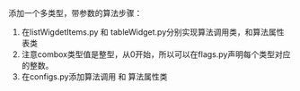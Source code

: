 添加一个多类型，带参数的算法步骤：

1. 在listWigdetItems.py 和 tableWidget.py分别实现算法调用类，和算法属性表类
2. 注意combox类型值是整型，从0开始，所以可以在flags.py声明每个类型对应的整数。
3. 在configs.py添加算法调用 和 算法属性类

